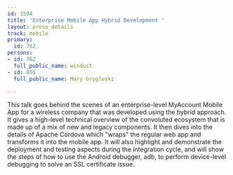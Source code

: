 ```yaml
---
id: 1594
title: 'Enterprise Mobile App Hybrid Development '
layout: preso_details
track: mobile
primary:
  id: 762
persons:
- id: 762
  full_public_name: windust
- id: 855
  full_public_name: Mary Grygleski

---
```

This talk goes behind the scenes of an enterprise-level MyAccount Mobile App for a wireless company that was developed using the hybrid approach. It gives a high-level technical overview of the convoluted ecosystem that is made up of a mix of new and legacy components.  It then dives into the details of Apache Cordova which "wraps" the regular web app and transforms it into the mobile app.  It will also highlight and demonstrate the deployment and testing aspects during the integration cycle, and will show the steps of how to use the Android debugger, adb, to perform device-level debugging to solve an SSL certificate issue.